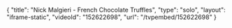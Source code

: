 {
    "title": "Nick Malgieri - French Chocolate Truffles",
    "type": "solo",
    "layout": "iframe-static",
    "videoId": "152622698",
    "url": "\/tvpembed\/152622698"
}